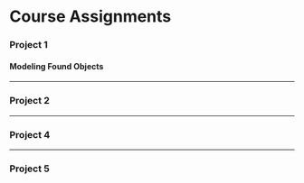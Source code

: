 # Course Assignments

### Project 1

#### Modeling Found Objects

---
### Project 2

---
### Project 4

---
### Project 5
